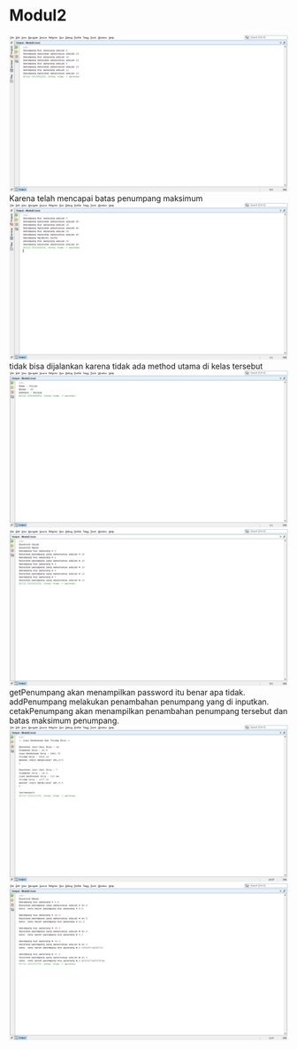 # Modul2
![alt text](https://github.com/Roihan1303/Modul2/blob/master/Screenshot%20(22).png)
Karena telah mencapai batas penumpang maksimum
![alt text](https://github.com/Roihan1303/Modul2/blob/master/Screenshot%20(23).png)
tidak bisa dijalankan karena tidak ada method utama di kelas tersebut
![alt text](https://github.com/Roihan1303/Modul2/blob/master/Screenshot%20(24).png)
![alt text](https://github.com/Roihan1303/Modul2/blob/master/Screenshot%20(25).png)
getPenumpang akan menampilkan password itu benar apa tidak. addPenumpang melakukan penambahan penumpang yang di inputkan.  cetakPenumpang akan menampilkan penambahan penumpang tersebut dan batas maksimum penumpang.
![alt text](https://github.com/Roihan1303/Modul2/blob/master/Screenshot%20(26).png)
![alt text](https://github.com/Roihan1303/Modul2/blob/master/Screenshot%20(27).png)
